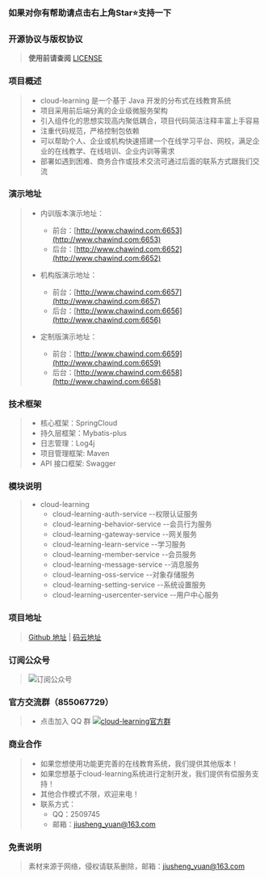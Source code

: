### 如果对你有帮助请点击右上角Star⭐支持一下
### 开源协议与版权协议

> **使用前请查阅** [LICENSE](https://github.com/yuanjiusheng/cloud-learning/blob/master/LICENSE)

### 项目概述
> - cloud-learning 是一个基于 Java 开发的分布式在线教育系统
> - 项目采用前后端分离的企业级微服务架构
> - 引入组件化的思想实现高内聚低耦合，项目代码简洁注释丰富上手容易
> - 注重代码规范，严格控制包依赖
> - 可以帮助个人、企业或机构快速搭建一个在线学习平台、网校，满足企业的在线教学、在线培训、企业内训等需求
> - 部署如遇到困难、商务合作或技术交流可通过后面的联系方式跟我们交流

### 演示地址
> + 内训版本演示地址：
>   - 前台：[http://www.chawind.com:6653](http://www.chawind.com:6653)
>   - 后台：[http://www.chawind.com:6652](http://www.chawind.com:6652)
>
> + 机构版演示地址：
>   - 前台：[http://www.chawind.com:6657](http://www.chawind.com:6657)
>   - 后台：[http://www.chawind.com:6656](http://www.chawind.com:6656)
>
> + 定制版演示地址：
>   - 前台：[http://www.chawind.com:6659](http://www.chawind.com:6659)
>   - 后台：[http://www.chawind.com:6658](http://www.chawind.com:6658)

### 技术框架
> - 核心框架：SpringCloud
> - 持久层框架：Mybatis-plus
> - 日志管理：Log4j
> - 项目管理框架: Maven
> - API 接口框架: Swagger

### 模块说明
> + cloud-learning
>   - cloud-learning-auth-service       --权限认证服务
>   - cloud-learning-behavior-service   --会员行为服务
>   - cloud-learning-gateway-service    --网关服务
>   - cloud-learning-learn-service      --学习服务
>   - cloud-learning-member-service     --会员服务
>   - cloud-learning-message-service    --消息服务
>   - cloud-learning-oss-service        --对象存储服务
>   - cloud-learning-setting-service    --系统设置服务
>   - cloud-learning-usercenter-service --用户中心服务

### 项目地址
> [Github 地址](https://github.com/yuanjiusheng/cloud-learning-lite) | [码云地址](https://gitee.com/yuanjiusheng/cloud-learning-lite)

### 订阅公众号
> ![订阅公众号](https://picabstract-preview-ftn.weiyun.com/ftn_pic_abs_v3/74fe8facf3e39ad945c218f67d8cb0a078e2c9ce48e4f3da76f0b42308ae52dace40a259831b4459a4501e3becf2b8f4?pictype=scale&from=30113&version=3.3.3.3&uin=2509745&fname=%E5%BE%AE%E4%BF%A1%E5%85%AC%E4%BC%97%E5%8F%B7.png&size=750)

### 官方交流群（855067729）
> - 点击加入 QQ 群 <a target="_blank" href="https://qm.qq.com/cgi-bin/qm/qr?k=IBIAaD415UtInXIty2DgO7Yg9kTsgjnd&jump_from=webapi"><img border="0" src="//pub.idqqimg.com/wpa/images/group.png" alt="cloud-learning官方群" title="cloud-learning官方群"></a>

### 商业合作
> + 如果您想使用功能更完善的在线教育系统，我们提供其他版本！
> + 如果您想基于cloud-learning系统进行定制开发，我们提供有偿服务支持！
> + 其他合作模式不限，欢迎来电！
> + 联系方式：
>   - QQ：2509745
>   - 邮箱：jiusheng_yuan@163.com

### 免责说明
> 素材来源于网络，侵权请联系删除，邮箱：jiusheng_yuan@163.com

